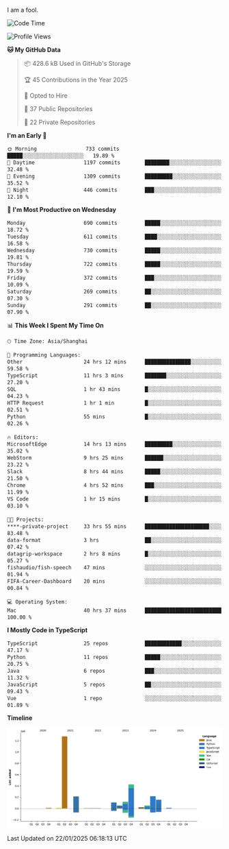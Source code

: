 I am a fool.

<!--START_SECTION:waka-->
![Code Time](http://img.shields.io/badge/Code%20Time-2%2C476%20hrs%2027%20mins-blue)

![Profile Views](http://img.shields.io/badge/Profile%20Views-1-blue)

**🐱 My GitHub Data** 

> 📦 428.6 kB Used in GitHub's Storage 
 > 
> 🏆 45 Contributions in the Year 2025
 > 
> 💼 Opted to Hire
 > 
> 📜 37 Public Repositories 
 > 
> 🔑 22 Private Repositories 
 > 
**I'm an Early 🐤** 

```text
🌞 Morning                733 commits         █████░░░░░░░░░░░░░░░░░░░░   19.89 % 
🌆 Daytime                1197 commits        ████████░░░░░░░░░░░░░░░░░   32.48 % 
🌃 Evening                1309 commits        █████████░░░░░░░░░░░░░░░░   35.52 % 
🌙 Night                  446 commits         ███░░░░░░░░░░░░░░░░░░░░░░   12.10 % 
```
📅 **I'm Most Productive on Wednesday** 

```text
Monday                   690 commits         █████░░░░░░░░░░░░░░░░░░░░   18.72 % 
Tuesday                  611 commits         ████░░░░░░░░░░░░░░░░░░░░░   16.58 % 
Wednesday                730 commits         █████░░░░░░░░░░░░░░░░░░░░   19.81 % 
Thursday                 722 commits         █████░░░░░░░░░░░░░░░░░░░░   19.59 % 
Friday                   372 commits         ███░░░░░░░░░░░░░░░░░░░░░░   10.09 % 
Saturday                 269 commits         ██░░░░░░░░░░░░░░░░░░░░░░░   07.30 % 
Sunday                   291 commits         ██░░░░░░░░░░░░░░░░░░░░░░░   07.90 % 
```


📊 **This Week I Spent My Time On** 

```text
🕑︎ Time Zone: Asia/Shanghai

💬 Programming Languages: 
Other                    24 hrs 12 mins      ███████████████░░░░░░░░░░   59.58 % 
TypeScript               11 hrs 3 mins       ███████░░░░░░░░░░░░░░░░░░   27.20 % 
SQL                      1 hr 43 mins        █░░░░░░░░░░░░░░░░░░░░░░░░   04.23 % 
HTTP Request             1 hr 1 min          █░░░░░░░░░░░░░░░░░░░░░░░░   02.51 % 
Python                   55 mins             █░░░░░░░░░░░░░░░░░░░░░░░░   02.26 % 

🔥 Editors: 
MicrosoftEdge            14 hrs 13 mins      █████████░░░░░░░░░░░░░░░░   35.02 % 
WebStorm                 9 hrs 25 mins       ██████░░░░░░░░░░░░░░░░░░░   23.22 % 
Slack                    8 hrs 44 mins       █████░░░░░░░░░░░░░░░░░░░░   21.50 % 
Chrome                   4 hrs 52 mins       ███░░░░░░░░░░░░░░░░░░░░░░   11.99 % 
VS Code                  1 hr 15 mins        █░░░░░░░░░░░░░░░░░░░░░░░░   03.10 % 

🐱‍💻 Projects: 
****-private-project     33 hrs 55 mins      █████████████████████░░░░   83.48 % 
data-format              3 hrs               ██░░░░░░░░░░░░░░░░░░░░░░░   07.42 % 
datagrip-workspace       2 hrs 8 mins        █░░░░░░░░░░░░░░░░░░░░░░░░   05.27 % 
fishaudio/fish-speech    47 mins             ░░░░░░░░░░░░░░░░░░░░░░░░░   01.94 % 
FIFA-Career-Dashboard    20 mins             ░░░░░░░░░░░░░░░░░░░░░░░░░   00.84 % 

💻 Operating System: 
Mac                      40 hrs 37 mins      █████████████████████████   100.00 % 
```

**I Mostly Code in TypeScript** 

```text
TypeScript               25 repos            ████████████░░░░░░░░░░░░░   47.17 % 
Python                   11 repos            █████░░░░░░░░░░░░░░░░░░░░   20.75 % 
Java                     6 repos             ███░░░░░░░░░░░░░░░░░░░░░░   11.32 % 
JavaScript               5 repos             ██░░░░░░░░░░░░░░░░░░░░░░░   09.43 % 
Vue                      1 repo              ░░░░░░░░░░░░░░░░░░░░░░░░░   01.89 % 
```



**Timeline**

![Lines of Code chart](https://raw.githubusercontent.com/VeejaLiu/VeejaLiu/master/assets/bar_graph.png)


 Last Updated on 22/01/2025 06:18:13 UTC
<!--END_SECTION:waka-->
